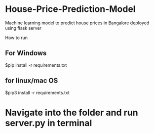 # House-Price-Prediction-Model
Machine learning model to predict house prices in Bangalore  deployed using flask server


How to run
## For Windows
$pip install -r requirements.txt

## for linux/mac OS
$pip3 install -r requirements.txt

# Navigate  into the folder and run server.py in terminal
